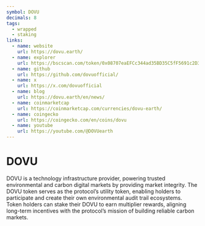 ```yaml
---
symbol: DOVU
decimals: 8
tags:
  - wrapped
  - staking
links:
  - name: website
    url: https://dovu.earth/
  - name: explorer
    url: https://bscscan.com/token/0x08707eaEFCc344ad35BD35C5fF5691c2D3db456e
  - name: github
    url: https://github.com/dovuofficial/
  - name: x
    url: https://x.com/dovuofficial
  - name: blog
    url: https://dovu.earth/en/news/
  - name: coinmarketcap
    url: https://coinmarketcap.com/currencies/dovu-earth/
  - name: coingecko
    url: https://coingecko.com/en/coins/dovu
  - name: youtube
    url: https://youtube.com/@DOVUearth
---
```


# DOVU

DOVU is a technology infrastructure provider, powering trusted environmental and carbon digital markets by providing market integrity. The DOVU token serves as the protocol’s utility token, enabling holders to participate and create their own environmental audit trail ecosystems. Token holders can stake their DOVU to earn multiplier rewards, aligning long-term incentives with the protocol’s mission of building reliable carbon markets.
